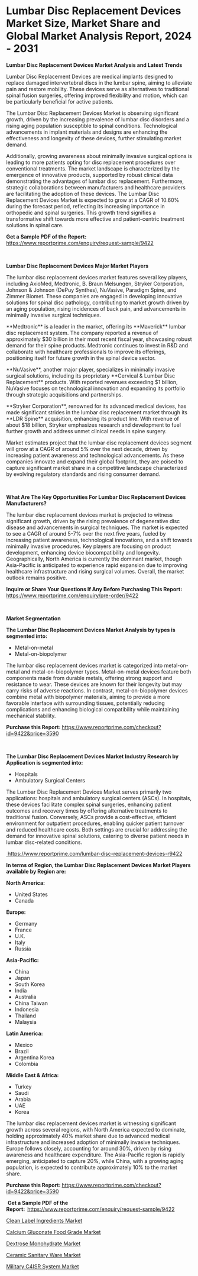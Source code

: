 <p><h1>Lumbar Disc Replacement Devices Market Size, Market Share and Global Market Analysis Report, 2024 - 2031</h1></p><p><strong>Lumbar Disc Replacement Devices Market Analysis and Latest Trends</strong></p>
<p><p>Lumbar Disc Replacement Devices are medical implants designed to replace damaged intervertebral discs in the lumbar spine, aiming to alleviate pain and restore mobility. These devices serve as alternatives to traditional spinal fusion surgeries, offering improved flexibility and motion, which can be particularly beneficial for active patients. </p><p>The Lumbar Disc Replacement Devices Market is observing significant growth, driven by the increasing prevalence of lumbar disc disorders and a rising aging population susceptible to spinal conditions. Technological advancements in implant materials and designs are enhancing the effectiveness and longevity of these devices, further stimulating market demand. </p><p>Additionally, growing awareness about minimally invasive surgical options is leading to more patients opting for disc replacement procedures over conventional treatments. The market landscape is characterized by the emergence of innovative products, supported by robust clinical data demonstrating the advantages of lumbar disc replacement. Furthermore, strategic collaborations between manufacturers and healthcare providers are facilitating the adoption of these devices. The Lumbar Disc Replacement Devices Market is expected to grow at a CAGR of 10.60% during the forecast period, reflecting its increasing importance in orthopedic and spinal surgeries. This growth trend signifies a transformative shift towards more effective and patient-centric treatment solutions in spinal care.</p></p>
<p><strong>Get a Sample PDF of the Report:&nbsp;</strong> <a href="https://www.reportprime.com/enquiry/request-sample/9422?utm_campaign=1140&utm_medium=2&utm_source=Github&utm_content=ia&utm_term=28112024&utm_id=lumbar-disc-replacement-devices">https://www.reportprime.com/enquiry/request-sample/9422</a></p>
<p>&nbsp;</p>
<p><strong>Lumbar Disc Replacement Devices Major Market Players</strong></p>
<p><p>The lumbar disc replacement devices market features several key players, including AxioMed, Medtronic, B. Braun Melsungen, Stryker Corporation, Johnson & Johnson (DePuy Synthes), NuVasive, Paradigm Spine, and Zimmer Biomet. These companies are engaged in developing innovative solutions for spinal disc pathology, contributing to market growth driven by an aging population, rising incidences of back pain, and advancements in minimally invasive surgical techniques.</p><p>**Medtronic** is a leader in the market, offering its **Maverick** lumbar disc replacement system. The company reported a revenue of approximately $30 billion in their most recent fiscal year, showcasing robust demand for their spine products. Medtronic continues to invest in R&D and collaborate with healthcare professionals to improve its offerings, positioning itself for future growth in the spinal device sector.</p><p>**NuVasive**, another major player, specializes in minimally invasive surgical solutions, including its proprietary **Cervical & Lumbar Disc Replacement** products. With reported revenues exceeding $1 billion, NuVasive focuses on technological innovation and expanding its portfolio through strategic acquisitions and partnerships.</p><p>**Stryker Corporation**, renowned for its advanced medical devices, has made significant strides in the lumbar disc replacement market through its **LDR Spine** acquisition, enhancing its product line. With revenue of about $18 billion, Stryker emphasizes research and development to fuel further growth and address unmet clinical needs in spine surgery.</p><p>Market estimates project that the lumbar disc replacement devices segment will grow at a CAGR of around 5% over the next decade, driven by increasing patient awareness and technological advancements. As these companies innovate and expand their global footprint, they are poised to capture significant market share in a competitive landscape characterized by evolving regulatory standards and rising consumer demand.</p></p>
<p>&nbsp;</p>
<p><strong>What Are The Key Opportunities For Lumbar Disc Replacement Devices Manufacturers?</strong></p>
<p><p>The lumbar disc replacement devices market is projected to witness significant growth, driven by the rising prevalence of degenerative disc disease and advancements in surgical techniques. The market is expected to see a CAGR of around 5-7% over the next five years, fueled by increasing patient awareness, technological innovations, and a shift towards minimally invasive procedures. Key players are focusing on product development, enhancing device biocompatibility and longevity. Geographically, North America is currently the dominant market, though Asia-Pacific is anticipated to experience rapid expansion due to improving healthcare infrastructure and rising surgical volumes. Overall, the market outlook remains positive.</p></p>
<p><strong>Inquire or Share Your Questions If Any Before Purchasing This Report:</strong> <a href="https://www.reportprime.com/enquiry/pre-order/9422?utm_campaign=1140&utm_medium=2&utm_source=Github&utm_content=ia&utm_term=28112024&utm_id=lumbar-disc-replacement-devices">https://www.reportprime.com/enquiry/pre-order/9422</a></p>
<p>&nbsp;</p>
<p><strong>Market Segmentation</strong></p>
<p><strong>The Lumbar Disc Replacement Devices Market Analysis by types is segmented into:</strong></p>
<p><ul><li>Metal-on-metal</li><li>Metal-on-biopolymer</li></ul></p>
<p><p>The lumbar disc replacement devices market is categorized into metal-on-metal and metal-on-biopolymer types. Metal-on-metal devices feature both components made from durable metals, offering strong support and resistance to wear. These devices are known for their longevity but may carry risks of adverse reactions. In contrast, metal-on-biopolymer devices combine metal with biopolymer materials, aiming to provide a more favorable interface with surrounding tissues, potentially reducing complications and enhancing biological compatibility while maintaining mechanical stability.</p></p>
<p><strong>Purchase this Report:&nbsp;</strong><a href="https://www.reportprime.com/checkout?id=9422&price=3590&utm_campaign=1140&utm_medium=2&utm_source=Github&utm_content=ia&utm_term=28112024&utm_id=lumbar-disc-replacement-devices">https://www.reportprime.com/checkout?id=9422&price=3590</a></p>
<p>&nbsp;</p>
<p><strong>The Lumbar Disc Replacement Devices Market Industry Research by Application is segmented into:</strong></p>
<p><ul><li>Hospitals</li><li>Ambulatory Surgical Centers</li></ul></p>
<p><p>The Lumbar Disc Replacement Devices Market serves primarily two applications: hospitals and ambulatory surgical centers (ASCs). In hospitals, these devices facilitate complex spinal surgeries, enhancing patient outcomes and recovery times by offering alternative treatments to traditional fusion. Conversely, ASCs provide a cost-effective, efficient environment for outpatient procedures, enabling quicker patient turnover and reduced healthcare costs. Both settings are crucial for addressing the demand for innovative spinal solutions, catering to diverse patient needs in lumbar disc-related conditions.</p></p>
<p><a href="https://www.reportprime.com/lumbar-disc-replacement-devices-r9422?utm_campaign=1140&utm_medium=2&utm_source=Github&utm_content=ia&utm_term=28112024&utm_id=lumbar-disc-replacement-devices">&nbsp;https://www.reportprime.com/lumbar-disc-replacement-devices-r9422</a></p>
<p><strong>In terms of Region, the Lumbar Disc Replacement Devices Market Players available by Region are:</strong></p>
<p>
    <p> <strong> North America: </strong>
        <ul>
            <li>United States</li>
            <li>Canada</li>
        </ul>
        </p> 
    <p> <strong> Europe: </strong>
        <ul>
            <li>Germany</li>
            <li>France</li>
            <li>U.K.</li>
            <li>Italy</li>
            <li>Russia</li>
        </ul>
        </p> 
    <p> <strong> Asia-Pacific: </strong>
        <ul>
            <li>China</li>
            <li>Japan</li>
            <li>South Korea</li>
            <li>India</li>
            <li>Australia</li>
            <li>China Taiwan</li>
            <li>Indonesia</li>
            <li>Thailand</li>
            <li>Malaysia</li>
        </ul>
        </p> 
    <p> <strong> Latin America: </strong>
        <ul>
            <li>Mexico</li>
            <li>Brazil</li>
            <li>Argentina Korea</li>
            <li>Colombia</li>
        </ul>
        </p> 
    <p> <strong> Middle East & Africa: </strong>
        <ul>
            <li>Turkey</li>
            <li>Saudi</li>
            <li>Arabia</li>
            <li>UAE</li>
            <li>Korea</li>
        </ul>
    </p>
    </p>
<p><p>The lumbar disc replacement devices market is witnessing significant growth across several regions, with North America expected to dominate, holding approximately 40% market share due to advanced medical infrastructure and increased adoption of minimally invasive techniques. Europe follows closely, accounting for around 30%, driven by rising awareness and healthcare expenditure. The Asia-Pacific region is rapidly emerging, anticipated to capture 20%, while China, with a growing aging population, is expected to contribute approximately 10% to the market share.</p></p>
<p><strong>Purchase this Report: </strong><a href="https://www.reportprime.com/checkout?id=9422&price=3590&utm_campaign=1140&utm_medium=2&utm_source=Github&utm_content=ia&utm_term=28112024&utm_id=lumbar-disc-replacement-devices">https://www.reportprime.com/checkout?id=9422&price=3590</a></p>
<p>&nbsp;<strong>Get a Sample PDF of the Report:&nbsp;&nbsp;</strong><a href="https://www.reportprime.com/enquiry/request-sample/9422?utm_campaign=1140&utm_medium=2&utm_source=Github&utm_content=ia&utm_term=28112024&utm_id=lumbar-disc-replacement-devices">https://www.reportprime.com/enquiry/request-sample/9422</a></p>
<p><strong></strong></p>
<p><p><a href="https://www.linkedin.com/pulse/growth-forecast-revenue-outlook-clean-label-ingredients-market-gaune?utm_campaign=1140&utm_medium=2&utm_source=Github&utm_content=ia&utm_term=28112024&utm_id=lumbar-disc-replacement-devices">Clean Label Ingredients Market</a></p><p><a href="https://issuu.com/reportprime-2/docs/calcium-gluconate-food-grade-market_f02ba03e6caa22?utm_campaign=1140&utm_medium=2&utm_source=Github&utm_content=ia&utm_term=28112024&utm_id=lumbar-disc-replacement-devices">Calcium Gluconate Food Grade Market</a></p><p><a href="https://www.linkedin.com/pulse/global-dextrose-monohydrate-market-pulse-trends-growth-analysis-diu3e?utm_campaign=1140&utm_medium=2&utm_source=Github&utm_content=ia&utm_term=28112024&utm_id=lumbar-disc-replacement-devices">Dextrose Monohydrate Market</a></p><p><a href="https://www.linkedin.com/pulse/ceramic-sanitary-ware-market-evolution-regional-adaptations-weyxc?utm_campaign=1140&utm_medium=2&utm_source=Github&utm_content=ia&utm_term=28112024&utm_id=lumbar-disc-replacement-devices">Ceramic Sanitary Ware Market</a></p><p><a href="https://issuu.com/reportprime-2/docs/military-c4isr-system-market-size-2_af24101820a4c5?utm_campaign=1140&utm_medium=2&utm_source=Github&utm_content=ia&utm_term=28112024&utm_id=lumbar-disc-replacement-devices">Military C4ISR System Market</a></p></p>